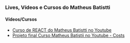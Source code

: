 ### Lives, Vídeos e Cursos do Matheus Batistti

#### Vídeos/Cursos

- <a href="./meu-primeiro-projeto-curso-react-matheus-batistti">Curso de REACT do Matheus Batistti no Youtube</a><br>
- <a href="./costs">Projeto final Curso Matheus Batistii no Youtube - Costs</a><br>